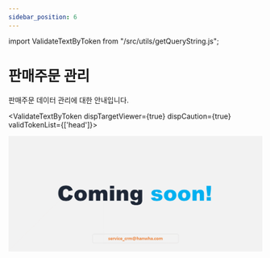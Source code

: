 ```yaml
---
sidebar_position: 6
---
```


import ValidateTextByToken from "/src/utils/getQueryString.js";

# 판매주문 관리

판매주문 데이터 관리에 대한 안내입니다.

<ValidateTextByToken dispTargetViewer={true} dispCaution={true} validTokenList={['head']}>

![100](./img/100.png)

</ValidateTextByToken>
